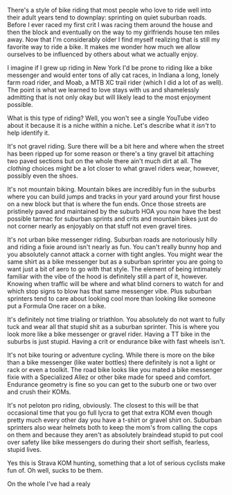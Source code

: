 There's a style of bike riding that most people who love to ride well into their adult years tend to downplay: sprinting on quiet suburban roads. Before I ever raced my first crit I was racing them around the house and then the block and eventually on the way to my girlfriends house ten miles away. Now that I'm considerably older I find myself realizing that is still my favorite way to ride a bike. It makes me wonder how much we allow ourselves to be influenced by others about what we actually enjoy.

I imagine if I grew up riding in New York I'd be prone to riding like a bike messenger and would enter tons of ally cat races, in Indiana a long, lonely farm road rider, and Moab, a MTB XC trail rider (which I did a lot of as well). The point is what we learned to love stays with us and shamelessly admitting that is not only okay but will likely lead to the most enjoyment possible.

What is this type of riding? Well, you won't see a single YouTube video about it because it is a niche within a niche. Let's describe what it _isn't_ to help identify it.

It's not gravel riding. Sure there will be a bit here and where when the street has been ripped up for some reason or there's a tiny gravel bit attaching two paved sections but on the whole there ain't much dirt at all. The _clothing_ choices might be a lot closer to what gravel riders wear, however, possibly even the shoes.

It's not mountain biking. Mountain bikes are incredibly fun in the suburbs where you can build jumps and tracks in your yard around your first house on a new block but that is where the fun ends. Once those streets are pristinely paved and maintained by the suburb HOA you now have the best possible tarmac for suburban sprints and crits and mountain bikes just do not corner nearly as enjoyably on that stuff not even gravel tires.

It's not urban bike messenger riding. Suburban roads are notoriously hilly and riding a fixie around isn't nearly as fun. You can't really bunny hop and you absolutely cannot attack a corner with tight angles. You might wear the same shirt as a bike messenger but as a suburban sprinter you are going to want just a bit of aero to go with that style. The element of being intimately familiar with the vibe of the hood is definitely still a part of it, however. Knowing when traffic will be where and what blind corners to watch for and which stop signs to blow has that same messenger vibe. Plus suburban sprinters tend to care about looking cool more than looking like someone put a Formula One racer on a bike.

It's definitely not time trialing or triathlon. You absolutely do not want to fully tuck and wear all that stupid shit as a suburban sprinter. This is where you look more like a bike messenger or gravel rider. Having a TT bike in the suburbs is just stupid. Having a crit or endurance bike with fast wheels isn't.

It's not bike touring or adventure cycling. While there is more on the bike than a bike messenger (like water bottles) there definitely is not a light or rack or even a toolkit. The road bike looks like you mated a bike messenger fixie with a Specialized Allez or other bike made for speed and comfort. Endurance geometry is fine so you can get to the suburb one or two over and crush their KOMs.

It's not peloton pro riding, obviously. The closest to this will be that occasional time that you go full lycra to get that extra KOM even though pretty much every other day you have a t-shirt or gravel shirt on. Suburban sprinters also wear helmets both to keep the mom's from calling the cops on them and because they aren't as absolutely braindead stupid to put cool over safety like bike messengers do during their short selfish, fearless, stupid lives.

Yes this is Strava KOM hunting, something that a lot of serious cyclists make fun of. Oh well, sucks to be them.

On the whole I've had a realy 